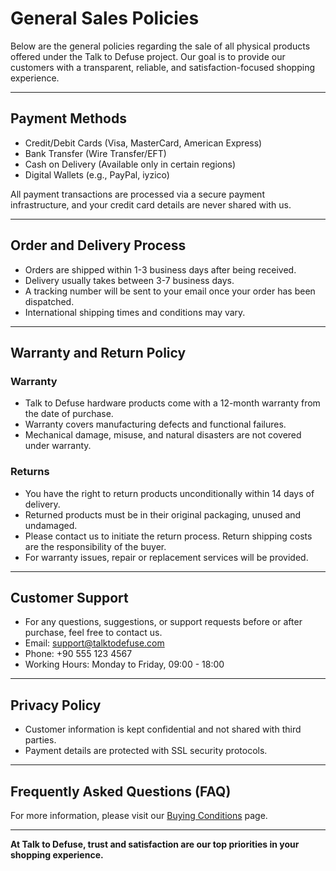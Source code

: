# General Sales Policies

Below are the general policies regarding the sale of all physical products offered under the Talk to Defuse project. Our goal is to provide our customers with a transparent, reliable, and satisfaction-focused shopping experience.

---

## Payment Methods

- Credit/Debit Cards (Visa, MasterCard, American Express)  
- Bank Transfer (Wire Transfer/EFT)  
- Cash on Delivery (Available only in certain regions)  
- Digital Wallets (e.g., PayPal, iyzico)  

All payment transactions are processed via a secure payment infrastructure, and your credit card details are never shared with us.

---

## Order and Delivery Process

- Orders are shipped within 1-3 business days after being received.  
- Delivery usually takes between 3-7 business days.  
- A tracking number will be sent to your email once your order has been dispatched.  
- International shipping times and conditions may vary.

---

## Warranty and Return Policy

### Warranty

- Talk to Defuse hardware products come with a 12-month warranty from the date of purchase.  
- Warranty covers manufacturing defects and functional failures.  
- Mechanical damage, misuse, and natural disasters are not covered under warranty.

### Returns

- You have the right to return products unconditionally within 14 days of delivery.  
- Returned products must be in their original packaging, unused and undamaged.  
- Please contact us to initiate the return process. Return shipping costs are the responsibility of the buyer.  
- For warranty issues, repair or replacement services will be provided.

---

## Customer Support

- For any questions, suggestions, or support requests before or after purchase, feel free to contact us.  
- Email: support@talktodefuse.com  
- Phone: +90 555 123 4567  
- Working Hours: Monday to Friday, 09:00 - 18:00  

---

## Privacy Policy

- Customer information is kept confidential and not shared with third parties.  
- Payment details are protected with SSL security protocols.

---

## Frequently Asked Questions (FAQ)

For more information, please visit our [Buying Conditions](buying-conditions.md) page.

---

**At Talk to Defuse, trust and satisfaction are our top priorities in your shopping experience.**

